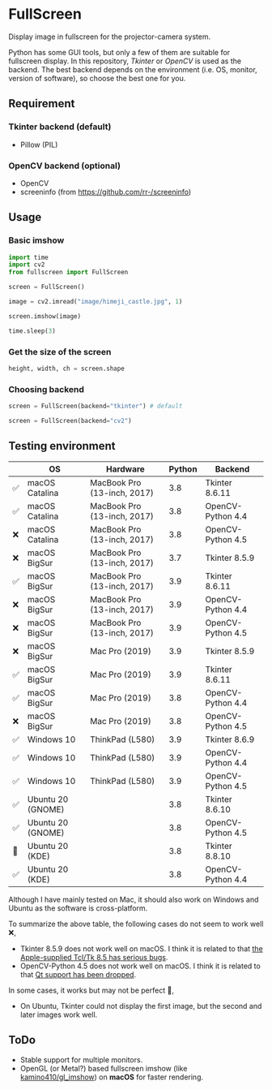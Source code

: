 # FullScreen
Display image in fullscreen for the projector-camera system.

Python has some GUI tools, but only a few of them are suitable for fullscreen display. In this repository, *Tkinter* or *OpenCV* is used as the backend. The best backend depends on the environment (i.e. OS, monitor, version of software), so choose the best one for you.

## Requirement
### Tkinter backend (default)
- Pillow (PIL)

### OpenCV backend (optional)
- OpenCV
- screeninfo (from https://github.com/rr-/screeninfo)

## Usage

### Basic imshow
```python
import time
import cv2
from fullscreen import FullScreen

screen = FullScreen()

image = cv2.imread("image/himeji_castle.jpg", 1)

screen.imshow(image)

time.sleep(3)
```

### Get the size of the screen
```python
height, width, ch = screen.shape
```

### Choosing backend
```python
screen = FullScreen(backend="tkinter") # default
```
```python
screen = FullScreen(backend="cv2")
```

## Testing environment
|      | OS | Hardware | Python | Backend |
| ---- | ---- | ---- | ---- | ---- |
|  ✅  | macOS Catalina |  MacBook Pro (13-inch, 2017)  |  3.8  |  Tkinter 8.6.11  |
|  ✅  | macOS Catalina |  MacBook Pro (13-inch, 2017)  |  3.8  |  OpenCV-Python 4.4  |
|  ❌  | macOS Catalina |  MacBook Pro (13-inch, 2017)  |  3.8  |  OpenCV-Python 4.5  |
|  ❌  | macOS BigSur |  MacBook Pro (13-inch, 2017)  |  3.7  |  Tkinter 8.5.9  |
|  ✅  | macOS BigSur |  MacBook Pro (13-inch, 2017)  |  3.9  |  Tkinter 8.6.11  |
|  ❌  | macOS BigSur |  MacBook Pro (13-inch, 2017)  |  3.9  |  OpenCV-Python 4.4  |
|  ❌  | macOS BigSur |  MacBook Pro (13-inch, 2017)  |  3.9  |  OpenCV-Python 4.5  |
|  ❌  | macOS BigSur |  Mac Pro (2019)  |  3.9  |  Tkinter 8.5.9  |
|  ✅  | macOS BigSur |  Mac Pro (2019)  |  3.9  |  Tkinter 8.6.11  |
|  ✅  | macOS BigSur |  Mac Pro (2019)  |  3.8  |  OpenCV-Python 4.4  |
|  ❌  | macOS BigSur |  Mac Pro (2019)  |  3.8  |  OpenCV-Python 4.5  |
|  ✅  | Windows 10 |  ThinkPad (L580)  |  3.9  |  Tkinter 8.6.9  |
|  ✅  | Windows 10 |  ThinkPad (L580)  |  3.9  |  OpenCV-Python 4.4  |
|  ✅  | Windows 10 |  ThinkPad (L580)  |  3.9  |  OpenCV-Python 4.5  |
|  ✅  | Ubuntu 20 (GNOME) |   |  3.8  |  Tkinter 8.6.10 |
|  ✅  | Ubuntu 20 (GNOME) |   |  3.8  |  OpenCV-Python 4.5  |
|  🤔  | Ubuntu 20 (KDE) |   |  3.8  |  Tkinter 8.8.10 |
|  ✅  | Ubuntu 20 (KDE) |   |  3.8  |  OpenCV-Python 4.4  |

Although I have mainly tested on Mac, it should also work on Windows and Ubuntu as the software is cross-platform.

To summarize the above table, the following cases do not seem to work well ❌,
- Tkinter 8.5.9 does not work well on macOS. I think it is related to that [the Apple-supplied Tcl/Tk 8.5 has serious bugs](https://www.python.org/download/mac/tcltk/).
- OpenCV-Python 4.5 does not work well on macOS. I think it is related to that [Qt support has been dropped](https://github.com/opencv/opencv-python/releases/tag/48).

In some cases, it works but may not be perfect 🤔, 
- On Ubuntu, Tkinter could not display the first image, but the second and later images work well.

## ToDo
- Stable support for multiple monitors.
- OpenGL (or Metal?) based fullscreen imshow (like [kamino410/gl_imshow](https://github.com/kamino410/gl_imshow)) on **macOS** for faster rendering.